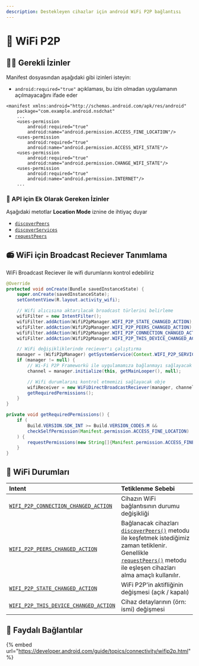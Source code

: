 ```yaml
---
description: Destekleyen cihazlar için android WiFi P2P bağlantısı
---
```


# 📶 WiFi P2P

## 👮‍♂️ Gerekli İzinler

Manifest dosyasından aşağıdaki gibi izinleri isteyin:

* `android:required="true"` açıklaması, bu izin olmadan uygulamanın açılmayacağını ifade eder

```markup
<manifest xmlns:android="http://schemas.android.com/apk/res/android"
    package="com.example.android.nsdchat"
    ...
    <uses-permission
        android:required="true"
        android:name="android.permission.ACCESS_FINE_LOCATION"/>
    <uses-permission
        android:required="true"
        android:name="android.permission.ACCESS_WIFI_STATE"/>
    <uses-permission
        android:required="true"
        android:name="android.permission.CHANGE_WIFI_STATE"/>
    <uses-permission
        android:required="true"
        android:name="android.permission.INTERNET"/>
    ...
```

### 🧰 API için Ek Olarak Gereken İzinler

Aşağıdaki metotlar **Location Mode** iznine de ihtiyaç duyar

* [`discoverPeers`](https://developer.android.com/reference/android/net/wifi/p2p/WifiP2pManager.html#discoverPeers%28android.net.wifi.p2p.WifiP2pManager.Channel,%20android.net.wifi.p2p.WifiP2pManager.ActionListener%29)
* [`discoverServices`](https://developer.android.com/reference/android/net/wifi/p2p/WifiP2pManager#discoverServices%28android.net.wifi.p2p.WifiP2pManager.Channel,%2520android.net.wifi.p2p.WifiP2pManager.ActionListener%29)
* [`requestPeers`](https://developer.android.com/reference/android/net/wifi/p2p/WifiP2pManager#requestPeers%28android.net.wifi.p2p.WifiP2pManager.Channel,%2520android.net.wifi.p2p.WifiP2pManager.PeerListListener%29)

## 📻 WiFi için Broadcast Reciever Tanımlama

WiFi Broadcast Reciever ile wifi durumlarını kontrol edebiliriz

```java
@Override
protected void onCreate(Bundle savedInstanceState) {
    super.onCreate(savedInstanceState);
    setContentView(R.layout.activity_wifi);

    // Wifi alıcısına aktarılacak broadcast türlerini belirleme
    wifiFilter = new IntentFilter();
    wifiFilter.addAction(WifiP2pManager.WIFI_P2P_STATE_CHANGED_ACTION);
    wifiFilter.addAction(WifiP2pManager.WIFI_P2P_PEERS_CHANGED_ACTION);
    wifiFilter.addAction(WifiP2pManager.WIFI_P2P_CONNECTION_CHANGED_ACTION);
    wifiFilter.addAction(WifiP2pManager.WIFI_P2P_THIS_DEVICE_CHANGED_ACTION);

    // WiFi değişikliklerinde reciever'ı çalıştırma
    manager = (WifiP2pManager) getSystemService(Context.WIFI_P2P_SERVICE);
    if (manager != null) {
        // Wi-Fi P2P Frameworkü ile uygulamamıza bağlanmayı sağlayacak obje
        channel = manager.initialize(this, getMainLooper(), null);

        // Wifi durumlarını kontrol etmemizi sağlayacak obje
        wifiReceiver = new WiFiDirectBroadcastReciever(manager, channel, this);
        getRequiredPermissions();
    }
}

private void getRequiredPermissions() {
    if (
        Build.VERSION.SDK_INT >= Build.VERSION_CODES.M &&
        checkSelfPermission(Manifest.permission.ACCESS_FINE_LOCATION) != PackageManager.PERMISSION_GRANTED
    ) {
        requestPermissions(new String[]{Manifest.permission.ACCESS_FINE_LOCATION}, WifiActivity.PRC_ACCES_FINE_LOCATION);
    }
}
```

## 💎 WiFi Durumları

| Intent | Tetiklenme Sebebi |
| :--- | :--- |
| [`WIFI_P2P_CONNECTION_CHANGED_ACTION`](https://developer.android.com/reference/android/net/wifi/p2p/WifiP2pManager.html#WIFI_P2P_CONNECTION_CHANGED_ACTION) | Cihazın WiFi bağlantısının durumu değişikliği |
| [`WIFI_P2P_PEERS_CHANGED_ACTION`](https://developer.android.com/reference/android/net/wifi/p2p/WifiP2pManager.html#WIFI_P2P_PEERS_CHANGED_ACTION) | Bağlanacak cihazları [`discoverPeers()`](https://developer.android.com/reference/android/net/wifi/p2p/WifiP2pManager.html#discoverPeers%28android.net.wifi.p2p.WifiP2pManager.Channel,%20android.net.wifi.p2p.WifiP2pManager.ActionListener%29) metodu ile keşfetmek istediğimiz zaman tetiklenir. Genellikle  [`requestPeers()`](https://developer.android.com/reference/android/net/wifi/p2p/WifiP2pManager.html#requestPeers%28android.net.wifi.p2p.WifiP2pManager.Channel,%20android.net.wifi.p2p.WifiP2pManager.PeerListListener%29) metodu ile eşleşen cihazları alma amaçlı kullanılır. |
| [`WIFI_P2P_STATE_CHANGED_ACTION`](https://developer.android.com/reference/android/net/wifi/p2p/WifiP2pManager.html#WIFI_P2P_STATE_CHANGED_ACTION) | WiFi P2P'in aktifliğinin değişmesi \(açık / kapalı\) |
| [`WIFI_P2P_THIS_DEVICE_CHANGED_ACTION`](https://developer.android.com/reference/android/net/wifi/p2p/WifiP2pManager.html#WIFI_P2P_THIS_DEVICE_CHANGED_ACTION) | Cihaz detaylarının \(örn: ismi\) değişmesi |

## 🔗 Faydalı Bağlantılar

{% embed url="https://developer.android.com/guide/topics/connectivity/wifip2p.html" %}



